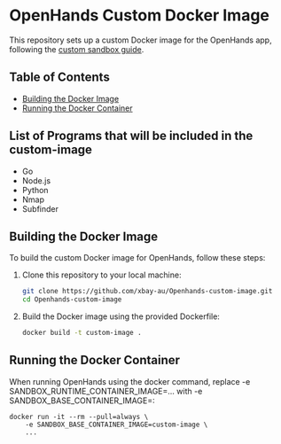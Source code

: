 

# OpenHands Custom Docker Image

This repository sets up a custom Docker image for the OpenHands app, following the [custom sandbox guide](https://docs.all-hands.dev/usage/how-to/custom-sandbox-guide).

## Table of Contents
- [Building the Docker Image](#building-the-docker-image)
- [Running the Docker Container](#running-the-docker-container)


## List of Programs that will be included in the custom-image

- Go
- Node.js
- Python
- Nmap
- Subfinder

## Building the Docker Image

To build the custom Docker image for OpenHands, follow these steps:

1. Clone this repository to your local machine:
   ```bash
   git clone https://github.com/xbay-au/Openhands-custom-image.git
   cd Openhands-custom-image
   ```

2. Build the Docker image using the provided Dockerfile:
   ```bash
   docker build -t custom-image .
   ```

## Running the Docker Container

When running OpenHands using the docker command, replace -e SANDBOX_RUNTIME_CONTAINER_IMAGE=... with -e SANDBOX_BASE_CONTAINER_IMAGE=<custom image name>:

```
docker run -it --rm --pull=always \
    -e SANDBOX_BASE_CONTAINER_IMAGE=custom-image \
    ...
```

